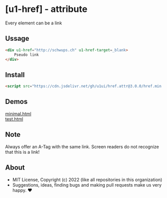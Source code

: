 # [u1-href] - attribute
Every element can be a link

## Ussage

```html
<div u1-href="http://schwups.ch" u1-href-target=_blank>
    Pseudo link
</div>
```

## Install

```html
<script src="https://cdn.jsdelivr.net/gh/u1ui/href.attr@3.0.0/href.min.js" type=module>
```

## Demos

[minimal.html](https://raw.githack.com/u1ui/href.attr/main/tests/minimal.html)  
[test.html](https://raw.githack.com/u1ui/href.attr/main/tests/test.html)  

## Note

Always offer an A-Tag with the same link. Screen readers do not recognize that this is a link!

## About

- MIT License, Copyright (c) 2022 <u1> (like all repositories in this organization) <br>
- Suggestions, ideas, finding bugs and making pull requests make us very happy. ♥

